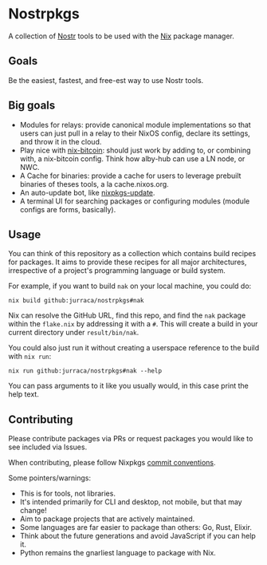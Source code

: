 # Nostrpkgs

A collection of [Nostr](https://github.com/nostr-protocol/nostr) tools to be used with the [Nix](https://github.com/NixOS/nix/) package manager.

## Goals

Be the easiest, fastest, and free-est way to use Nostr tools.

## Big goals

- Modules for relays: provide canonical module implementations so that users can just pull in a relay to their NixOS config, declare its settings, and throw it in the cloud.
- Play nice with [nix-bitcoin](https://github.com/fort-nix/nix-bitcoin/): should just work by adding to, or combining with, a nix-bitcoin config. Think how alby-hub can use a LN node, or NWC.
- A Cache for binaries: provide a cache for users to leverage prebuilt binaries of theses tools, a la cache.nixos.org.
- An auto-update bot, like [nixpkgs-update](https://github.com/nix-community/nixpkgs-update).
- A terminal UI for searching packages or configuring modules (module configs are forms, basically).

## Usage

You can think of this repository as a collection which contains build recipes for packages. It aims to provide these recipes for all major architectures, irrespective of a project's programming language or build system.

For example, if you want to build `nak` on your local machine, you could do:
```
nix build github:jurraca/nostrpkgs#nak
```
Nix can resolve the GitHub URL, find this repo, and find the `nak` package within the `flake.nix` by addressing it with a `#`. This will create a build in your current directory under `result/bin/nak`.

You could also just run it without creating a userspace reference to the build with `nix run`:
```
nix run github:jurraca/nostrpkgs#nak --help
```
You can pass arguments to it like you usually would, in this case print the help text.

## Contributing

Please contribute packages via PRs or request packages you would like to see included via Issues.

When contributing, please follow Nixpkgs [commit conventions](https://github.com/NixOS/nixpkgs/blob/master/CONTRIBUTING.md#commit-conventions).

Some pointers/warnings:
- This is for tools, not libraries.
- It's intended primarily for CLI and desktop, not mobile, but that may change!
- Aim to package projects that are actively maintained.
- Some languages are far easier to package than others: Go, Rust, Elixir.
- Think about the future generations and avoid JavaScript if you can help it.
- Python remains the gnarliest language to package with Nix.
